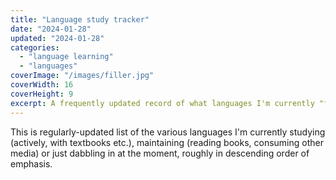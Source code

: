 ```yaml
---
title: "Language study tracker"
date: "2024-01-28"
updated: "2024-01-28"
categories: 
  - "language learning"
  - "languages"
coverImage: "/images/filler.jpg"
coverWidth: 16
coverHeight: 9
excerpt: A frequently updated record of what languages I'm currently "focusing" on, dabbling in, struggling to maintain, etc.
---
```

<script>
  import Masonry from '$lib/components/Masonry.svelte';
  import CardMasonryItem from '$lib/components/CardMasonryItem.svelte';

  let gridItems1 = [
  { header: 'Levantine Arabic', body: `I started getting back into Arabic last summer, after the Polyglot Conference in Poland where I got to practice a ton of Arabic both with other learners and with native speakers. I realized that Arabic was the Middle Eastern language that I was the most fluent in, and decided it would make sense to focus on it even more instead of spreading myself too thin.
  
  test`},
  { header: 'Modern Standard Arabic', body: `I seem to have more or less reached the end of the line in terms of Levantine Arabic textbooks, so the other thing I'm doing I working on my fusha as well, both as another way to expand my vocabulary and just because it'd be nice to actually solidify my knowledge of the language again.`, links: ['www.google.com', 'www.github.com'] },
  { header: 'Czech', body: `Have you heard? This year's Polyglot Gathing is going to be in Prague! As a bit of a Slavic language connoisseur myself, of course I have to work on my Czech a bit.`, links: ['www.google.com', 'www.github.com'] },
  { header: 'Amharic', body: `This is one I've been chipping away at on and off for a while now.`, links: ['www.google.com', 'www.github.com'] },
  { header: 'Hebrew', body: `The Middle Eastern language that I enjoyed speaking the second most last year was Hebrew, so I'd been meaning to brush up on this one for a while too. I promise I was already working on both my Arabic and Hebrew before the recent events in the region.`, links: ['www.google.com', 'www.github.com'] },
  { header: 'Maltese', body: `The other big Polyglot event of 2024 will be the Polyglot Conference in Malta this fall. Maltese is, at it's core, an Arabic dialect with heavy Sicilian/Italian influence, so it should be to difficult to get a hang of the basics, especially since I'm already studying a lot of Arabic these days. (In fact, I already read through a Maltese textbook last for no particular reason.)`, links: ['www.google.com', 'www.github.com'] },
  { header: 'Thai', body: `Okay, this one is kind of random. On my latest trip back to Asia, I dropped by Penang, Malaysia for the Language Event being held there. But instead of brushing up on my Malay, I accidentally got sidetracked by a random urge to finally learn the Thai script.`, links: ['www.google.com', 'www.github.com'] },
  { header: 'French', body: `After getting my C1 certificate in German, it's time for me to get back to the other European languages I'd been neglecting in recent years.`, links: ['www.google.com', 'www.github.com'] },
  { header: 'Korean', body: `This was my main project during the height of the pandemic, and the last language I got from zero to B2-ish in. I'm not doing much study or reading in Korean these days, but I attend a Korean conversation group here in LA on a semi-regular basis, so I'm keeping it up.`, links: ['www.google.com', 'www.github.com'] },
  { header: 'Italian', body: 'testing', links: ['www.google.com', 'www.github.com'] },
  { header: 'German', body: `I hit a significant milestone in German with my C1 test last year, but I'm certainly not about to drop the language entirely right now. For now, I'm just keeping it up by reading a few books.`, links: ['www.google.com', 'www.github.com'] },
  { header: 'Russian', body: 'testing', links: ['www.google.com', 'www.github.com'] },
  { header: 'Armenian', body: 'testing', links: ['www.google.com', 'www.github.com'] },
  { header: 'Kazakh', body: 'testing', links: ['www.google.com', 'www.github.com'] },
  { header: 'Uyghur', body: 'testing', links: ['www.google.com', 'www.github.com'] },
  { header: 'Honorable Mentions', body: 'testing', links: ['www.google.com', 'www.github.com'] },
  { header: 'The backlog', body: 'testing', links: ['www.google.com', 'www.github.com'] }
  ]
</script>

This is regularly-updated list of the various languages I'm currently studying (actively, with textbooks etc.), maintaining (reading books, consuming other media) or just dabbling in at the moment, roughly in descending order of emphasis.

<Masonry items={gridItems1} columns={3} component={CardMasonryItem} />